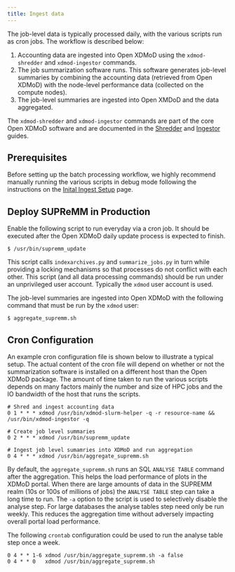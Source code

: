 ```yaml
---
title: Ingest data
---
```


The job-level data is typically processed daily, with the various scripts run as cron jobs. The workflow is described below:

1. Accounting data are ingested into Open XDMoD using the `xdmod-shredder` and `xdmod-ingestor` commands.
1. The job summarization software runs. This software generates job-level summaries by combining the accounting data (retrieved from Open XDMoD) with the node-level performance data (collected on the compute nodes).
1. The job-level summaries are ingested into Open XMDoD and the data aggregated.

The `xdmod-shredder` and `xdmod-ingestor` commands are part of the core Open XDMoD software and are documented in the [Shredder](http://open.xdmod.org/shredder.html) and [Ingestor](http://open.xdmod.org/ingestor.html) guides.

## Prerequisites

Before setting up the batch processing workflow, we highly recommend manually running the various scripts in debug mode following
the instructions on the [Inital Ingest Setup](supremm-bootstrap.md) page.

Deploy SUPReMM in Production
--------------------------------

Enable the following script to run everyday via a cron job.  It should be executed
after the Open XDMoD daily update process is expected to finish.

    $ /usr/bin/supremm_update

This script calls `indexarchives.py` and `summarize_jobs.py` in turn while providing a
locking mechanisms so that processes do not conflict with each other. This script (and
all data processing commands) should be run under an unprivileged user account.
Typically the `xdmod` user account is used.

The job-level summaries are ingested into Open XDMoD with the following command that
must be run by the `xdmod` user:

    $ aggregate_supremm.sh

Cron Configuration
------------------

An example cron configuration file is shown below to illustrate a typical
setup. The actual content of the cron file will depend on whether or not the
summarization software is installed on a different host than the Open XDMoD
package. The amount of time taken to run the various scripts depends on many
factors mainly the number and size of HPC jobs and the IO bandwidth of the host
that runs the scripts.

    # Shred and ingest accounting data
    0 1 * * * xdmod /usr/bin/xdmod-slurm-helper -q -r resource-name && /usr/bin/xdmod-ingestor -q

    # Create job level summaries
    0 2 * * * xdmod /usr/bin/supremm_update

    # Ingest job level sumamries into XDMoD and run aggregation
    0 4 * * * xdmod /usr/bin/aggregate_supremm.sh

By default, the `aggregate_supremm.sh` runs an SQL `ANALYSE TABLE` command after the
aggregation. This helps the load performance of plots in the XDMoD portal.
When there are large amounts of data in the SUPREMM realm (10s or 100s of millions of jobs)
 the `ANALYSE TABLE` step can take a long time to run. The `-a` option to the
script is used to selectively disable the analyse step. For large databases
the analyse tables step need only be run weekly. This reduces the aggregation
time without adversely impacting overall portal load performance.

The following `crontab` configuration could be used to run the analyse table step
once a week.

    0 4 * * 1-6 xdmod /usr/bin/aggregate_supremm.sh -a false
    0 4 * * 0   xdmod /usr/bin/aggregate_supremm.sh
